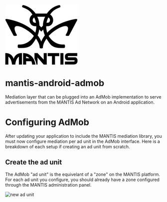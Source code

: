 ![mantis ad network](https://github.com/mantisadnetwork/mantis-android-admob/raw/master/images/logo.png)

mantis-android-admob
====================

Mediation layer that can be plugged into an AdMob implementation to serve advertisements from the MANTIS Ad Network on an Android application.



# Configuring AdMob

After updating your application to include the MANTIS mediation library, you must now configure mediation per ad unit in the AdMob interface. Here is a breakdown of each setup if creating an ad unit from scratch.

## Create the ad unit

The AdMob "ad unit" is the equivelant of a "zone" on the MANTIS platform. For each ad unit you configure, you should already have a zone configured through the MANTIS administration panel.

![new ad unit](https://github.com/mantisadnetwork/mantis-android-admob/raw/master/images/screen1.png "To begin, select New ad unit")